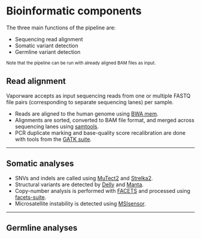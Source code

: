 # Bioinformatic components
The three main functions of the pipeline are:
- Sequencing read alignment
- Somatic variant detection
- Germline variant detection

<small>Note that the pipeline can be run with already aligned BAM files as input.</small>

## Read alignment
Vaporware accepts as input sequencing reads from one or multiple FASTQ file pairs (corresponding to separate sequencing lanes) per sample.
- Reads are aligned to the human genome using [BWA mem](http://bio-bwa.sourceforge.net/).
- Alignments are sorted, converted to BAM file format, and merged across sequencing lanes using [samtools](https://samtools.github.io).
- PCR duplicate marking and base-quality score recalibration are done with tools from the [GATK suite](https://software.broadinstitute.org/gatk/).

---
## Somatic analyses
- SNVs and indels are called using [MuTect2](https://software.broadinstitute.org/gatk/documentation/tooldocs/4.beta.4/org_broadinstitute_hellbender_tools_walkers_mutect_Mutect2.php) and [Strelka2](https://github.com/Illumina/strelka).
- Structural variants are detected by [Delly](https://github.com/dellytools/delly) and [Manta](https://github.com/Illumina/manta).
- Copy-number analysis is performed with [FACETS](https://github.com/mskcc/facets) and processed using [facets-suite](https://github.com/mskcc/facets-suite).
- Microsatellite instability is detected using [MSIsensor](https://github.com/ding-lab/msisensor).

---
## Germline analyses